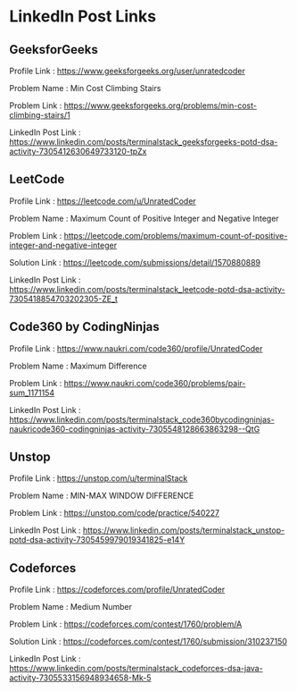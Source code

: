# LinkedIn Post Links

## GeeksforGeeks

Profile Link : https://www.geeksforgeeks.org/user/unratedcoder

Problem Name : Min Cost Climbing Stairs

Problem Link : https://www.geeksforgeeks.org/problems/min-cost-climbing-stairs/1

LinkedIn Post Link : https://www.linkedin.com/posts/terminalstack_geeksforgeeks-potd-dsa-activity-7305412630649733120-tpZx

## LeetCode

Profile Link : https://leetcode.com/u/UnratedCoder

Problem Name : Maximum Count of Positive Integer and Negative Integer

Problem Link : https://leetcode.com/problems/maximum-count-of-positive-integer-and-negative-integer

Solution Link : https://leetcode.com/submissions/detail/1570880889

LinkedIn Post Link : https://www.linkedin.com/posts/terminalstack_leetcode-potd-dsa-activity-7305418854703202305-ZE_t

## Code360 by CodingNinjas

Profile Link : https://www.naukri.com/code360/profile/UnratedCoder

Problem Name : Maximum Difference

Problem Link : https://www.naukri.com/code360/problems/pair-sum_1171154

LinkedIn Post Link : https://www.linkedin.com/posts/terminalstack_code360bycodingninjas-naukricode360-codingninjas-activity-7305548128663863298--QtG

## Unstop

Profile Link : https://unstop.com/u/terminalStack

Problem Name : MIN-MAX WINDOW DIFFERENCE

Problem Link : https://unstop.com/code/practice/540227

LinkedIn Post Link : https://www.linkedin.com/posts/terminalstack_unstop-potd-dsa-activity-7305459979019341825-e14Y

## Codeforces

Profile Link : https://codeforces.com/profile/UnratedCoder

Problem Name : Medium Number

Problem Link : https://codeforces.com/contest/1760/problem/A

Solution Link : https://codeforces.com/contest/1760/submission/310237150

LinkedIn Post Link : https://www.linkedin.com/posts/terminalstack_codeforces-dsa-java-activity-7305533156948934658-Mk-5
